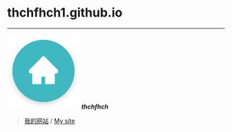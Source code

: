 # thchfhch1.github.io
--------
![](images/home.png) ***thchfhch***

>[我的网站](https://thchfhch1.github.io) / [My site](https://thchfhch1.github.io)